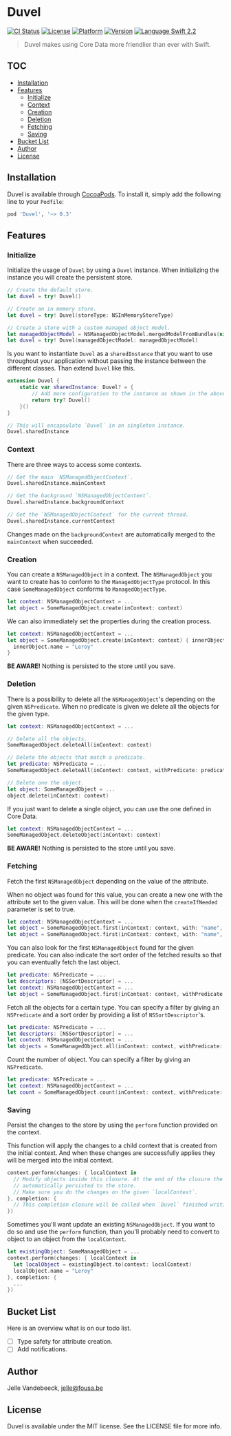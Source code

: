 # Duvel

[![CI Status](http://img.shields.io/travis/icapps/ios-duvel.svg?style=flat)](https://travis-ci.org/icapps/ios-duvel)
[![License](https://img.shields.io/cocoapods/l/Duvel.svg?style=flat)](http://cocoapods.org/pods/Duvel)
[![Platform](https://img.shields.io/cocoapods/p/Duvel.svg?style=flat)](http://cocoapods.org/pods/Duvel)
[![Version](https://img.shields.io/cocoapods/v/Duvel.svg?style=flat)](http://cocoapods.org/pods/Duvel)
[![Language Swift 2.2](https://img.shields.io/badge/Language-Swift%202.2-orange.svg?style=flat)](https://swift.org)

> Duvel makes using Core Data more friendlier than ever with Swift.

## TOC

- [Installation](#installation)
- [Features](#features)
  - [Initialize](#initialize)
  - [Context](#context)
  - [Creation](#creation)
  - [Deletion](#deletion)
  - [Fetching](#fetching)
  - [Saving](#saving)
- [Bucket List](#bucket-list)
- [Author](#author)
- [License](#license)

## Installation

Duvel is available through [CocoaPods](http://cocoapods.org). To install it, simply add the following line to your `Podfile`:

```ruby
pod 'Duvel', '~> 0.3'
```

## Features

### Initialize

Initialize the usage of `Duvel` by using a `Duvel` instance. When initializing the instance you will create the persistent store.

```swift
// Create the default store.
let duvel = try! Duvel()

// Create an in memory store.
let duvel = try! Duvel(storeType: NSInMemoryStoreType)

// Create a store with a custom managed object model.
let managedObjectModel = NSManagedObjectModel.mergedModelFromBundles(nil)
let duvel = try! Duvel(managedObjectModel: managedObjectModel)
```

Is you want to instantiate `Duvel` as a `sharedInstance` that you want to use throughout your application without passing the instance between the different classes. Than extend `Duvel` like this.

```swift
extension Duvel {
    static var sharedInstance: Duvel? = {
        // Add more configuration to the instance as shown in the above code.
        return try? Duvel()
    }()
}

// This will encapsulate `Duvel` in an singleton instance.
Duvel.sharedInstance
```

### Context

There are three ways to access some contexts.

```swift
// Get the main `NSManagedObjectContext`.
Duvel.sharedInstance.mainContext

// Get the background `NSManagedObjectContext`.
Duvel.sharedInstance.backgroundContext

// Get the `NSManagedObjectContext` for the current thread.
Duvel.sharedInstance.currentContext
```

Changes made on the `backgroundContext` are automatically merged to the `mainContext` when succeeded.

### Creation

You can create a `NSManagedObject` in a context. The `NSManagedObject` you want to create has to conform to the `ManagedObjectType` protocol. In this case `SomeManagedObject` conforms to `ManagedObjectType`.

```swift
let context: NSManagedObjectContext = ...
let object = SomeManagedObject.create(inContext: context)
```

We can also immediately set the properties during the creation process.

```swift
let context: NSManagedObjectContext = ...
let object = SomeManagedObject.create(inContext: context) { innerObject in
  innerObject.name = "Leroy"
}
```

**BE AWARE!** Nothing is persisted to the store until you save.

### Deletion

There is a possibility to delete all the `NSManagedObject`'s depending on the given `NSPredicate`. When no predicate is given we delete all the objects for the given type.

```swift
let context: NSManagedObjectContext = ...

// Delete all the objects.
SomeManagedObject.deleteAll(inContext: context)

// Delete the objects that match a predicate.
let predicate: NSPredicate = ...
SomeManagedObject.deleteAll(inContext: context, withPredicate: predicate)

// Delete one the object.
let object: SomeManagedObject = ...
object.delete(inContext: context)
```

If you just want to delete a single object, you can use the one defined in Core Data.

```swift
let context: NSManagedObjectContext = ...
SomeManagedObject.deleteObject(inContext: context)
```

**BE AWARE!** Nothing is persisted to the store until you save.

### Fetching

Fetch the first `NSManagedObject` depending on the value of the attribute.

When no object was found for this value, you can create a new one with the attribute set to the given value. This will be done when the `createIfNeeded` parameter is set to true.

```swift
let context: NSManagedObjectContext = ...
let object = SomeManagedObject.first(inContext: context, with: "name", value: "Leroy")
let object = SomeManagedObject.first(inContext: context, with: "name", value: "Leroy", createIfNeeded: true)
```

You can also look for the first `NSManagedObject` found for the given predicate. You can also indicate the sort order of the fetched results so that you can eventually fetch the last object.

```swift
let predicate: NSPredicate = ...
let descriptors: [NSSortDescriptor] = ...
let context: NSManagedObjectContext = ...
let object = SomeManagedObject.first(inContext: context, withPredicate: predicate, withSortDescriptors: descriptors)
```

Fetch all the objects for a certain type. You can specify a filter by giving an `NSPredicate` and a sort order by providing a list of `NSSortDescriptor`'s.

```swift
let predicate: NSPredicate = ...
let descriptors: [NSSortDescriptor] = ...
let context: NSManagedObjectContext = ...
let objects = SomeManagedObject.all(inContext: context, withPredicate: predicate, withSortDescriptors: descriptors)
```

Count the number of object. You can specify a filter by giving an `NSPredicate`.

```swift
let predicate: NSPredicate = ...
let context: NSManagedObjectContext = ...
let count = SomeManagedObject.count(inContext: context, withPredicate: predicate)
```

### Saving

Persist the changes to the store by using the `perform` function provided on the context.

This function will apply the changes to a child context that is created from the initial context. And when these changes are successfully applies they will be merged into the initial context.

```swift
context.perform(changes: { localContext in
  // Modify objects inside this closure. At the end of the closure the changes will be
  // automatically persisted to the store.
  // Make sure you do the changes on the given `localContext`.
}, completion: {
  // This completion closure will be called when `Duvel` finished writing to the store.
})
```

Sometimes you'll want update an existing `NSManagedObject`. If you want to do so and use the `perform` function, than you'll probably need to convert to object to an object from the `localContext`.

```swift
let existingObject: SomeManagedObject = ...
context.perform(changes: { localContext in
  let localObject = existingObject.to(context: localContext)
  localObject.name = "Leroy"
}, completion: {
  ...
})
```

## Bucket List

Here is an overview what is on our todo list.

- [ ] Type safety for attribute creation.
- [ ] Add notifications.

## Author

Jelle Vandebeeck, jelle@fousa.be

## License

Duvel is available under the MIT license. See the LICENSE file for more info.

